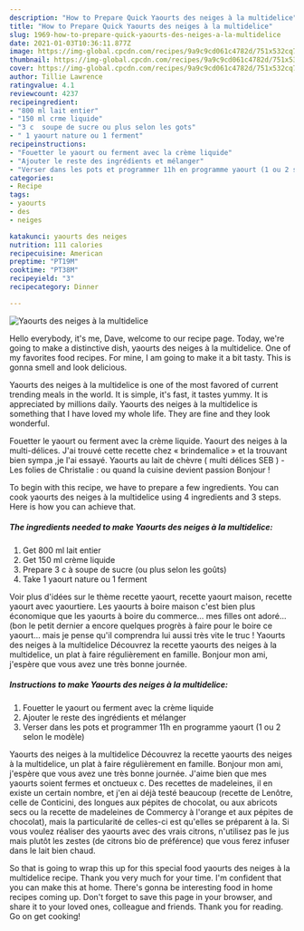 ```yaml
---
description: "How to Prepare Quick Yaourts des neiges à la multidelice"
title: "How to Prepare Quick Yaourts des neiges à la multidelice"
slug: 1969-how-to-prepare-quick-yaourts-des-neiges-a-la-multidelice
date: 2021-01-03T10:36:11.877Z
image: https://img-global.cpcdn.com/recipes/9a9c9cd061c4782d/751x532cq70/yaourts-des-neiges-a-la-multidelice-photo-principale-de-la-recette.jpg
thumbnail: https://img-global.cpcdn.com/recipes/9a9c9cd061c4782d/751x532cq70/yaourts-des-neiges-a-la-multidelice-photo-principale-de-la-recette.jpg
cover: https://img-global.cpcdn.com/recipes/9a9c9cd061c4782d/751x532cq70/yaourts-des-neiges-a-la-multidelice-photo-principale-de-la-recette.jpg
author: Tillie Lawrence
ratingvalue: 4.1
reviewcount: 4237
recipeingredient:
- "800 ml lait entier"
- "150 ml crme liquide"
- "3 c  soupe de sucre ou plus selon les gots"
- " 1 yaourt nature ou 1 ferment"
recipeinstructions:
- "Fouetter le yaourt ou ferment avec la crème liquide"
- "Ajouter le reste des ingrédients et mélanger"
- "Verser dans les pots et programmer 11h en programme yaourt (1 ou 2 selon le modèle)"
categories:
- Recipe
tags:
- yaourts
- des
- neiges

katakunci: yaourts des neiges 
nutrition: 111 calories
recipecuisine: American
preptime: "PT19M"
cooktime: "PT38M"
recipeyield: "3"
recipecategory: Dinner

---
```



![Yaourts des neiges à la multidelice](https://img-global.cpcdn.com/recipes/9a9c9cd061c4782d/751x532cq70/yaourts-des-neiges-a-la-multidelice-photo-principale-de-la-recette.jpg)

Hello everybody, it's me, Dave, welcome to our recipe page. Today, we're going to make a distinctive dish, yaourts des neiges à la multidelice. One of my favorites food recipes. For mine, I am going to make it a bit tasty. This is gonna smell and look delicious.

Yaourts des neiges à la multidelice is one of the most favored of current trending meals in the world. It is simple, it's fast, it tastes yummy. It is appreciated by millions daily. Yaourts des neiges à la multidelice is something that I have loved my whole life. They are fine and they look wonderful.

Fouetter le yaourt ou ferment avec la crème liquide. Yaourt des neiges à la multi-délices. J&#39;ai trouvé cette recette chez « brindemalice » et la trouvant bien sympa ,je l&#39;ai essayé. Yaourts au lait de chèvre ( multi délices SEB ) - Les folies de Christalie : ou quand la cuisine devient passion Bonjour !


To begin with this recipe, we have to prepare a few ingredients. You can cook yaourts des neiges à la multidelice using 4 ingredients and 3 steps. Here is how you can achieve that.

<!--inarticleads1-->

##### The ingredients needed to make Yaourts des neiges à la multidelice:

1. Get 800 ml lait entier
1. Get 150 ml crème liquide
1. Prepare 3 c à soupe de sucre (ou plus selon les goûts)
1. Take  1 yaourt nature ou 1 ferment


Voir plus d&#39;idées sur le thème recette yaourt, recette yaourt maison, recette yaourt avec yaourtiere. Les yaourts à boire maison c&#39;est bien plus économique que les yaourts à boire du commerce… mes filles ont adoré… (bon le petit dernier a encore quelques progrès à faire pour le boire ce yaourt… mais je pense qu&#39;il comprendra lui aussi très vite le truc ! Yaourts des neiges à la multidelice Découvrez la recette yaourts des neiges à la multidelice, un plat à faire régulièrement en famille. Bonjour mon ami, j&#39;espère que vous avez une très bonne journée. 

<!--inarticleads2-->

##### Instructions to make Yaourts des neiges à la multidelice:

1. Fouetter le yaourt ou ferment avec la crème liquide
1. Ajouter le reste des ingrédients et mélanger
1. Verser dans les pots et programmer 11h en programme yaourt (1 ou 2 selon le modèle)


Yaourts des neiges à la multidelice Découvrez la recette yaourts des neiges à la multidelice, un plat à faire régulièrement en famille. Bonjour mon ami, j&#39;espère que vous avez une très bonne journée. J&#39;aime bien que mes yaourts soient fermes et onctueux c. Des recettes de madeleines, il en existe un certain nombre, et j&#39;en ai déjà testé beaucoup (recette de Lenôtre, celle de Conticini, des longues aux pépites de chocolat, ou aux abricots secs ou la recette de madeleines de Commercy à l&#39;orange et aux pépites de chocolat), mais la particularité de celles-ci est qu&#39;elles se préparent à la. Si vous voulez réaliser des yaourts avec des vrais citrons, n&#39;utilisez pas le jus mais plutôt les zestes (de citrons bio de préférence) que vous ferez infuser dans le lait bien chaud. 

So that is going to wrap this up for this special food yaourts des neiges à la multidelice recipe. Thank you very much for your time. I'm confident that you can make this at home. There's gonna be interesting food in home recipes coming up. Don't forget to save this page in your browser, and share it to your loved ones, colleague and friends. Thank you for reading. Go on get cooking!
